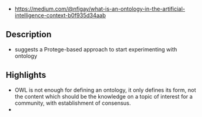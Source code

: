 
- https://medium.com/@nfigay/what-is-an-ontology-in-the-artificial-intelligence-context-b0f935d34aab

## Description

- suggests a Protege-based approach to start experimenting with ontology


## Highlights

- OWL is not enough for defining an ontology, it only defines its form, not the content which should be the knowledge on a topic of interest for a community, with establishment of consensus.
- 